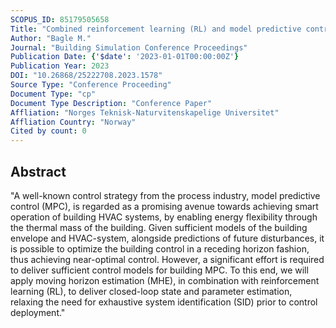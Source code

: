 ```yaml
---
SCOPUS_ID: 85179505658
Title: "Combined reinforcement learning (RL) and model predictive control (MPC) for optimal building energy use"
Author: "Bagle M."
Journal: "Building Simulation Conference Proceedings"
Publication Date: {'$date': '2023-01-01T00:00:00Z'}
Publication Year: 2023
DOI: "10.26868/25222708.2023.1578"
Source Type: "Conference Proceeding"
Document Type: "cp"
Document Type Description: "Conference Paper"
Affliation: "Norges Teknisk-Naturvitenskapelige Universitet"
Affliation Country: "Norway"
Cited by count: 0
---
```


## Abstract
"A well-known control strategy from the process industry, model predictive control (MPC), is regarded as a promising avenue towards achieving smart operation of building HVAC systems, by enabling energy flexibility through the thermal mass of the building. Given sufficient models of the building envelope and HVAC-system, alongside predictions of future disturbances, it is possible to optimize the building control in a receding horizon fashion, thus achieving near-optimal control. However, a significant effort is required to deliver sufficient control models for building MPC. To this end, we will apply moving horizon estimation (MHE), in combination with reinforcement learning (RL), to deliver closed-loop state and parameter estimation, relaxing the need for exhaustive system identification (SID) prior to control deployment."
